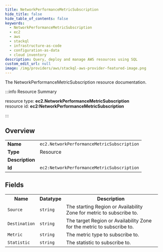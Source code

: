 ```yaml
---
title: NetworkPerformanceMetricSubscription
hide_title: false
hide_table_of_contents: false
keywords:
  - NetworkPerformanceMetricSubscription
  - ec2
  - aws
  - stackql
  - infrastructure-as-code
  - configuration-as-data
  - cloud inventory
description: Query, deploy and manage AWS resources using SQL
custom_edit_url: null
image: /img/providers/aws/stackql-aws-provider-featured-image.png
---
```

The NetworkPerformanceMetricSubscription resource documentation.

:::info Resource Summary

<div class="row">
<div class="providerDocColumn">
<span>resource type:&nbsp;<b>ec2.NetworkPerformanceMetricSubscription</b></span><br />
<span>resource id:&nbsp;<b>ec2:NetworkPerformanceMetricSubscription</b></span><br />
</div>
</div>

:::

## Overview
<table><tbody>
<tr><td><b>Name</b></td><td><code>ec2.NetworkPerformanceMetricSubscription</code></td></tr>
<tr><td><b>Type</b></td><td>Resource</td></tr>
<tr><td><b>Description</b></td><td></td></tr>
<tr><td><b>Id</b></td><td><code>ec2:NetworkPerformanceMetricSubscription</code></td></tr>
</tbody></table>

## Fields
<table><tbody>
<tr><th>Name</th><th>Datatype</th><th>Description</th></tr>
<tr><td><code>Source</code></td><td><code>string</code></td><td>The starting Region or Availability Zone for metric to subscribe to.</td></tr><tr><td><code>Destination</code></td><td><code>string</code></td><td>The target Region or Availability Zone for the metric to subscribe to.</td></tr><tr><td><code>Metric</code></td><td><code>string</code></td><td>The metric type to subscribe to.</td></tr><tr><td><code>Statistic</code></td><td><code>string</code></td><td>The statistic to subscribe to.</td></tr>
</tbody></table>